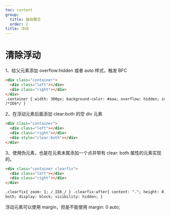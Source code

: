 ```yaml
---
toc: content
group:
  title: 基础概念
  order: 2
title: 浮动
---
```


# 清除浮动

1、给父元素添加 overflow:hidden 或者 auto 样式，触发 BFC

```html
<div class="container">
  <div class="left"></div>
  <div class="right"></div>
</div>
.container { width: 300px; background-color: #aaa; overflow: hidden; zoom: 1;
/*IE6*/ }
```

2、在浮动元素后面添加 clear:both 的空 div 元素

```html
<div class="container">
  <div class="left"></div>
  <div class="right"></div>
  <div style="clear:both"></div>
</div>
```

3、使用伪元素，也是在元素末尾添加一个点并带有 clear: both 属性的元素实现的。

```html
<div class="container clearfix">
  <div class="left"></div>
  <div class="right"></div>
</div>

.clearfix{ zoom: 1; /_IE6_/ } .clearfix:after{ content: "."; height: 0; clear:
both; display: block; visibility: hidden; }
```

浮动元素可以使用 margin，但是不能使用 margin: 0 auto;

